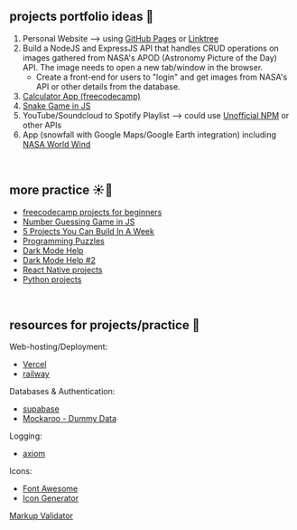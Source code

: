 ## projects portfolio ideas 🌳

1. Personal Website --> using [GitHub Pages](https://pages.github.com/) or [Linktree](https://linktr.ee/)
2. Build a NodeJS and ExpressJS API that handles CRUD operations on images gathered from NASA's APOD (Astronomy Picture of the Day) API. The image needs to open a new tab/window in the browser.
   - Create a front-end for users to "login" and get images from NASA's API or other details from the database.
3. [Calculator App (freecodecamp)](https://www.freecodecamp.org/news/javascript-dom-build-a-calculator-app)
4. [Snake Game in JS](https://www.freecodecamp.org/news/how-to-build-a-snake-game-in-javascript/)
5. YouTube/Soundcloud to Spotify Playlist --> could use [Unofficial NPM](https://www.npmjs.com/package/youtube-music-api) or other APIs
6. App (snowfall with Google Maps/Google Earth integration) including [NASA World Wind](https://worldwind.arc.nasa.gov/)

<br>

## more practice ☀️🌙

- [freecodecamp projects for beginners](https://www.freecodecamp.org/news/javascript-projects-for-beginners/)
- [Number Guessing Game in JS](https://www.youtube.com/watch?v=2cQUkYU8AmI)
- [5 Projects You Can Build In A Week](https://www.youtube.com/watch?v=oluY633rkgI)
- [Programming Puzzles](https://medium.com/techie-delight/top-25-programming-puzzles-and-brain-teasers-dac17b41e94a)
- [Dark Mode Help](https://livecodestream.dev/post/a-better-approach-to-dark-mode-on-your-website/)
- [Dark Mode Help #2](https://www.geeksforgeeks.org/how-to-make-dark-mode-for-websites-using-html-css-javascript/)
- [React Native projects](https://livecodestream.dev/post/10-amazing-react-native-project-ideas/)
- [Python projects](https://livecodestream.dev/post/10-crazy-cool-project-ideas-for-python-developers/)

<br>

## resources for projects/practice 📃 <br>

Web-hosting/Deployment:

- [Vercel](https://vercel.com/) <br>
- [railway](https://dataschool.com/learn-sql/how-to-export-data-to-csv-or-excel/)

Databases & Authentication:

- [supabase](https://supabase.com/) <br>
- [Mockaroo - Dummy Data](https://mockaroo.com/)

Logging:

- [axiom](https://axiom.co/)

Icons:
- [Font Awesome](https://fontawesome.com/)
- [Icon Generator](https://realfavicongenerator.net/)


[Markup Validator](https://validator.w3.org/)
